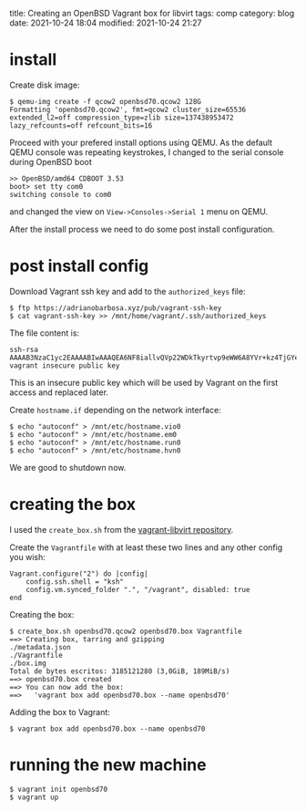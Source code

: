 title: Creating an OpenBSD Vagrant box for libvirt
tags: comp
category: blog
date: 2021-10-24 18:04
modified: 2021-10-24 21:27

# install

Create disk image:

    $ qemu-img create -f qcow2 openbsd70.qcow2 128G
    Formatting 'openbsd70.qcow2', fmt=qcow2 cluster_size=65536 extended_l2=off compression_type=zlib size=137438953472 lazy_refcounts=off refcount_bits=16

Proceed with your prefered install options using QEMU. As the default QEMU
console was repeating keystrokes, I changed to the serial console during
OpenBSD boot

    >> OpenBSD/amd64 CDBOOT 3.53
    boot> set tty com0
    switching console to com0

and changed the view on `View->Consoles->Serial 1` menu on QEMU.

After the install process we need to do some post install configuration.

# post install config

Download Vagrant ssh key and add to the `authorized_keys` file:

    $ ftp https://adrianobarbosa.xyz/pub/vagrant-ssh-key
    $ cat vagrant-ssh-key >> /mnt/home/vagrant/.ssh/authorized_keys

The file content is:

    ssh-rsa AAAAB3NzaC1yc2EAAAABIwAAAQEA6NF8iallvQVp22WDkTkyrtvp9eWW6A8YVr+kz4TjGYe7gHzIw+niNltGEFHzD8+v1I2YJ6oXevct1YeS0o9HZyN1Q9qgCgzUFtdOKLv6IedplqoPkcmF0aYet2PkEDo3MlTBckFXPITAMzF8dJSIFo9D8HfdOV0IAdx4O7PtixWKn5y2hMNG0zQPyUecp4pzC6kivAIhyfHilFR61RGL+GPXQ2MWZWFYbAGjyiYJnAmCP3NOTd0jMZEnDkbUvxhMmBYSdETk1rRgm+R4LOzFUGaHqHDLKLX+FIPKcF96hrucXzcWyLbIbEgE98OHlnVYCzRdK8jlqm8tehUc9c9WhQ== vagrant insecure public key

This is an insecure public key which will be used by Vagrant on the first
access and replaced later.

Create `hostname.if` depending on the network interface:

    $ echo "autoconf" > /mnt/etc/hostname.vio0
    $ echo "autoconf" > /mnt/etc/hostname.em0
    $ echo "autoconf" > /mnt/etc/hostname.run0
    $ echo "autoconf" > /mnt/etc/hostname.hvn0

We are good to shutdown now.

# creating the box

I used the `create_box.sh` from the [vagrant-libvirt
repository](https://github.com/vagrant-libvirt/vagrant-libvirt).

Create the `Vagrantfile` with at least these two lines and any other
config you wish:

    Vagrant.configure("2") do |config|
        config.ssh.shell = "ksh"
        config.vm.synced_folder ".", "/vagrant", disabled: true
    end

Creating the box:

    $ create_box.sh openbsd70.qcow2 openbsd70.box Vagrantfile
    ==> Creating box, tarring and gzipping
    ./metadata.json
    ./Vagrantfile
    ./box.img
    Total de bytes escritos: 3185121280 (3,0GiB, 189MiB/s)
    ==> openbsd70.box created
    ==> You can now add the box:
    ==>   'vagrant box add openbsd70.box --name openbsd70'

Adding the box to Vagrant:

    $ vagrant box add openbsd70.box --name openbsd70

# running the new machine

    $ vagrant init openbsd70
    $ vagrant up
